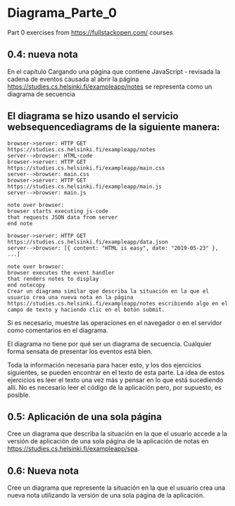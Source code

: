 # Diagrama_Parte_0
Part 0 exercises from https://fullstackopen.com/ courses

## 0.4: nueva nota
En el capítulo Cargando una página que contiene JavaScript - revisada la cadena de eventos causada al abrir la página https://studies.cs.helsinki.fi/exampleapp/notes se representa como un diagrama de secuencia

El diagrama se hizo usando el servicio websequencediagrams de la siguiente manera:
-
```
browser->server: HTTP GET https://studies.cs.helsinki.fi/exampleapp/notes
server-->browser: HTML-code
browser->server: HTTP GET https://studies.cs.helsinki.fi/exampleapp/main.css
server-->browser: main.css
browser->server: HTTP GET https://studies.cs.helsinki.fi/exampleapp/main.js
server-->browser: main.js

note over browser:
browser starts executing js-code
that requests JSON data from server 
end note

browser->server: HTTP GET https://studies.cs.helsinki.fi/exampleapp/data.json
server-->browser: [{ content: "HTML is easy", date: "2019-05-23" }, ...]

note over browser:
browser executes the event handler
that renders notes to display
end notecopy
Crear un diagrama similar que describa la situación en la que el usuario crea una nueva nota en la página https://studies.cs.helsinki.fi/exampleapp/notes escribiendo algo en el campo de texto y haciendo clic en el botón submit.
```

Si es necesario, muestre las operaciones en el navegador o en el servidor como comentarios en el diagrama.

El diagrama no tiene por qué ser un diagrama de secuencia. Cualquier forma sensata de presentar los eventos está bien.

Toda la información necesaria para hacer esto, y los dos ejercicios siguientes, se pueden encontrar en el texto de esta parte. La idea de estos ejercicios es leer el texto una vez más y pensar en lo que está sucediendo allí. No es necesario leer el código de la aplicación pero, por supuesto, es posible.

## 0.5: Aplicación de una sola página
Cree un diagrama que describa la situación en la que el usuario accede a la versión de aplicación de una sola página de la aplicación de notas en https://studies.cs.helsinki.fi/exampleapp/spa.

## 0.6: Nueva nota
Cree un diagrama que represente la situación en la que el usuario crea una nueva nota utilizando la versión de una sola página de la aplicación.

